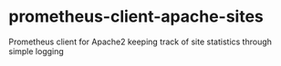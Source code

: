 # prometheus-client-apache-sites
Prometheus client for Apache2 keeping track of site statistics through simple logging
